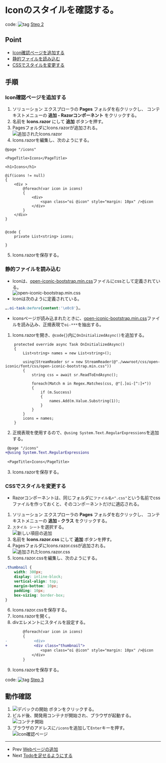 # Iconのスタイルを確認する。
code: ![tag](../Images/tag.png) [Step 2](https://github.com/04100149/TodoList/releases/tag/step2)  

## Point
- [Icon確認ページを追加する](#icon%E7%A2%BA%E8%AA%8D%E3%83%9A%E3%83%BC%E3%82%B8%E3%82%92%E8%BF%BD%E5%8A%A0%E3%81%99%E3%82%8B)
- [静的ファイルを読み込む](#%E9%9D%99%E7%9A%84%E3%83%95%E3%82%A1%E3%82%A4%E3%83%AB%E3%82%92%E8%AA%AD%E3%81%BF%E8%BE%BC%E3%82%80)
- [CSSでスタイルを変更する](#css%E3%81%A7%E3%82%B9%E3%82%BF%E3%82%A4%E3%83%AB%E3%82%92%E5%A4%89%E6%9B%B4%E3%81%99%E3%82%8B)

## 手順
### Icon確認ページを追加する
1. ソリューション エクスプローラの **Pages** フォルダを右クリックし、 コンテキストメニューの **追加 - Razorコンポーネント** をクリックする。
1. 名前を **Icons.razor** にして **追加** ボタンを押す。
1. PagesフォルダにIcons.razorが追加される。  
![追加されたIcons.razor](../Images/Icons-1.png)
1. Icons.razorを編集し、次のようにする。    
```HTML+razor
@page "/icons"

<PageTitle>Icons</PageTitle>

<h1>Icons</h1>

@if(icons != null)
{
    <div >
        @foreach(var icon in icons)
        {
            <div>
                <span class="oi @icon" style="margin: 10px" />@icon
            </div>
        }
    </div>
}


@code {
    private List<string> icons;

}
```
5. Icons.razorを保存する。  
### 静的ファイルを読み込む
- Iconは、[open-iconic-bootstrap.min.css](https://github.com/04100149/TodoList/blob/master/TodoList/wwwroot/css/open-iconic/font/css/open-iconic-bootstrap.min.css)ファイルにcssとして定義されている。  
![open-iconic-bootstrap.min.css](../Images/Icons-2.png)
- Iconは次のように定義されている。
```CSS
….oi-task:before{content:'\e0c8'}…
```
- Iconsページが読み込まれたときに、[open-iconic-bootstrap.min.css](https://github.com/04100149/TodoList/blob/master/TodoList/wwwroot/css/open-iconic/font/css/open-iconic-bootstrap.min.css)ファイルを読み込み、正規表現で`oi-***`を抽出する。
1. Icons.razorを開き、`@code{}`内に`OnInitializedAsync()`を追加する。
```HTML+razor
    protected override async Task OnInitializedAsync()
    {
        List<string> names = new List<string>();

        using(StreamReader sr = new StreamReader(@"./wwwroot/css/open-iconic/font/css/open-iconic-bootstrap.min.css"))
        {
            string css = await sr.ReadToEndAsync();

            foreach(Match m in Regex.Matches(css, @"[.]oi-[^:]+"))
            {
                if (m.Success)
                {
                    names.Add(m.Value.Substring(1));
                }
            }
        }
        icons = names;
    }
```
2. 正規表現を使用するので、`@using System.Text.RegularExpressions`を追加する。
```diff
 @page "/icons"
+@using System.Text.RegularExpressions
 
 <PageTitle>Icons</PageTitle>
```
3. Icons.razorを保存する。
### CSSでスタイルを変更する
- Razorコンポーネントは、同じフォルダに`ファイル名+".css"`という名前でcssファイルを作っておくと、そのコンポーネントだけに適応される。
1. ソリューション エクスプローラの **Pages** フォルダを右クリックし、 コンテキストメニューの **追加 - クラス** をクリックする。
1. `スタイル シート`を選択する。  
![新しい項目の追加](../Images/Icons-3.png)
1. 名前を **Icons.razor.css** にして **追加** ボタンを押す。
1. PagesフォルダにIcons.razor.cssが追加される。  
![追加されたIcons.razor.css](../Images/Icons-4.png)
1. Icons.razor.cssを編集し、次のようにする。    
```CSS
.thumbnail {
    width: 300px;
    display: inline-block;
    vertical-align: top;
    margin-bottom: 10px;
    padding: 10px;
    box-sizing: border-box;
}
```
6. Icons.razor.cssを保存する。  
1. Icons.razorを開く。
1. divエレメントにスタイルを設定する。
```diff
        @foreach(var icon in icons)
        {
-            <div>
+            <div class="thumbnail">
                <span class="oi @icon" style="margin: 10px" />@icon
            </div>
        }
```
9. Icons.razorを保存する。


code: ![tag](../Images/tag.png) [Step 3](https://github.com/04100149/TodoList/releases/tag/step3)  

## 動作確認
1. ![デバックの開始](../Images/NewProject-6.png) ボタンをクリックする。  
1. ビルド後、開発用コンテナが開始され、ブラウザが起動する。  
![コンテナ開始](../Images/Icons-5.png)
1. ブラウザのアドレスに`/icons`を追加して`Enter`キーを押す。    
![Icon確認ページ](../Images/Icons-6.png)

***
- Prev [Webページの追加](docs/0003addrazorcomponent.md)
- Next [Todoを足せるようにする](docs/0005addtodo.md)

